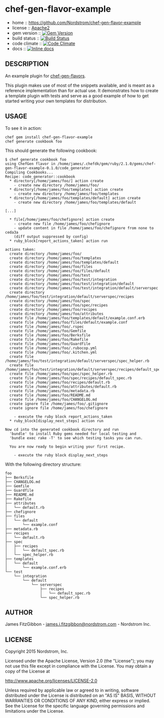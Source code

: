 # chef-gen-flavor-example

* home :: https://github.com/Nordstrom/chef-gen-flavor-example
* license :: [Apache2](http://www.apache.org/licenses/LICENSE-2.0)
* gem version :: [![Gem Version](https://badge.fury.io/rb/chef-gen-flavor-example.png)](http://badge.fury.io/rb/chef-gen-flavor-example)
* build status :: [![Build Status](https://travis-ci.org/Nordstrom/chef-gen-flavor-example.png?branch=master)](https://travis-ci.org/Nordstrom/chef-gen-flavor-example)
* code climate :: [![Code Climate](https://codeclimate.com/github/Nordstrom/chef-gen-flavor-example/badges/gpa.svg)](https://codeclimate.com/github/Nordstrom/chef-gen-flavor-example)
* docs :: [![Inline docs](http://inch-ci.org/github/nordstrom/chef-gen-flavor-example.svg?branch=master)](http://inch-ci.org/github/nordstrom/chef-gen-flavor-example)

## DESCRIPTION

An example plugin for [chef-gen-flavors](https://rubygems.org/gems/chef-gen-flavors).

This plugin makes use of most of the snippets available, and is meant as a
reference implementation than for actual use. It demonstrates how to create
a template plugin with tests and serve as a good example of how to get
started writing your own templates for distribution.

## USAGE

To see it in action:

    chef gem install chef-gen-flavor-example
    chef generate cookbook foo

This should generate the following cookbook:

```
$ chef generate cookbook foo
using ChefGen flavor in /home/james/.chefdk/gem/ruby/2.1.0/gems/chef-gen-flavor-example-0.1.0/code_generator
Compiling Cookbooks...
Recipe: code_generator::cookbook
  * directory[/home/james/foo/] action create
    - create new directory /home/james/foo/
  * directory[/home/james/foo/templates] action create
    - create new directory /home/james/foo/templates
  * directory[/home/james/foo/templates/default] action create
    - create new directory /home/james/foo/templates/default

[...]

  * file[/home/james/foo/chefignore] action create
    - create new file /home/james/foo/chefignore
    - update content in file /home/james/foo/chefignore from none to ceda3a
    (diff output suppressed by config)
  * ruby_block[report_actions_taken] action run

actions taken:
  create directory /home/james/foo/
  create directory /home/james/foo/templates
  create directory /home/james/foo/templates/default
  create directory /home/james/foo/files
  create directory /home/james/foo/files/default
  create directory /home/james/foo/test
  create directory /home/james/foo/test/integration
  create directory /home/james/foo/test/integration/default
  create directory /home/james/foo/test/integration/default/serverspec
  create directory /home/james/foo/test/integration/default/serverspec/recipes
  create directory /home/james/foo/spec
  create directory /home/james/foo/spec/recipes
  create directory /home/james/foo/recipes
  create directory /home/james/foo/attributes
  create file /home/james/foo/templates/default/example.conf.erb
  create file /home/james/foo/files/default/example.conf
  create file /home/james/foo/.rspec
  create file /home/james/foo/Gemfile
  create file /home/james/foo/Berksfile
  create file /home/james/foo/Rakefile
  create file /home/james/foo/Guardfile
  create file /home/james/foo/.rubocop.yml
  create file /home/james/foo/.kitchen.yml
  create file /home/james/foo/test/integration/default/serverspec/spec_helper.rb
  create file /home/james/foo/test/integration/default/serverspec/recipes/default_spec.rb
  create file /home/james/foo/spec/spec_helper.rb
  create file /home/james/foo/spec/recipes/default_spec.rb
  create file /home/james/foo/recipes/default.rb
  create file /home/james/foo/attributes/default.rb
  create file /home/james/foo/metadata.rb
  create file /home/james/foo/README.md
  create file /home/james/foo/CHANGELOG.md
  create ignore file /home/james/foo/.gitignore
  create ignore file /home/james/foo/chefignore

    - execute the ruby block report_actions_taken
  * ruby_block[display_next_steps] action run

Now cd into the generated cookbook directory and run
  'bundle' to install Ruby gems needed for local testing and
  'bundle exec rake -T' to see which testing tasks you can run.

  You are now ready to begin writing your first recipe.

    - execute the ruby block display_next_steps
```

With the following directory structure:

```
foo
├── Berksfile
├── CHANGELOG.md
├── Gemfile
├── Guardfile
├── README.md
├── Rakefile
├── attributes
│   └── default.rb
├── chefignore
├── files
│   └── default
│       └── example.conf
├── metadata.rb
├── recipes
│   └── default.rb
├── spec
│   ├── recipes
│   │   └── default_spec.rb
│   └── spec_helper.rb
├── templates
│   └── default
│       └── example.conf.erb
└── test
    └── integration
        └── default
            └── serverspec
                ├── recipes
                │   └── default_spec.rb
                └── spec_helper.rb
```

## AUTHOR

James FitzGibbon - james.i.fitzgibbon@nordstrom.com - Nordstrom Inc.

## LICENSE

Copyright 2015 Nordstrom, Inc.

Licensed under the Apache License, Version 2.0 (the "License"); you may not
use this file except in compliance with the License. You may obtain a copy
of the License at

http://www.apache.org/licenses/LICENSE-2.0

Unless required by applicable law or agreed to in writing, software
distributed under the License is distributed on an "AS IS" BASIS, WITHOUT
WARRANTIES OR CONDITIONS OF ANY KIND, either express or implied. See the
License for the specific language governing permissions and limitations
under the License.
